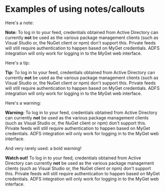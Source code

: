 # Examples of using notes/callouts

Here's a note:

<p class="alert alert-info">
    <strong>Note:</strong> To log in to your feed, credentials obtained from Active Directory can currently <strong>not</strong> be used as the various package management clients (such as Visual Studio or, the NuGet client or npm) don't support this. Private feeds will still require authentication to happen based on MyGet credentials. ADFS integration will only work for logging in to the MyGet web interface. 
</p>

Here's a tip:

<p class="alert alert-success">
<strong>Tip:</strong> To log in to your feed, credentials obtained from Active Directory can currently <strong>not</strong> be used as the various package management clients (such as Visual Studio or, the NuGet client or npm) don't support this. Private feeds will still require authentication to happen based on MyGet credentials. ADFS integration will only work for logging in to the MyGet web interface. 
</p>

Here's a warning:

<p class="alert alert-warning">
    <strong>Warning:</strong> To log in to your feed, credentials obtained from Active Directory can currently <strong>not</strong> be used as the various package management clients (such as Visual Studio or, the NuGet client or npm) don't support this. Private feeds will still require authentication to happen based on MyGet credentials. ADFS integration will only work for logging in to the MyGet web interface. 
</p>

And very rarely used: a bold warning!

<p class="alert alert-error">
    <strong>Watch out!</strong> To log in to your feed, credentials obtained from Active Directory can currently <strong>not</strong> be used as the various package management clients (such as Visual Studio or, the NuGet client or npm) don't support this. Private feeds will still require authentication to happen based on MyGet credentials. ADFS integration will only work for logging in to the MyGet web interface. 
</p>


